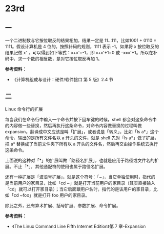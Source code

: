 # 23rd

## 一

一个二进制数与它按位取反的结果相加，结果一定是 11...111，比如1001 + 0110 = 1111。假设计算机是 4 位的，按照补码的规则，1111 表示 -1，如果将 x 按位取反的结果记做 x' ，可以得到如下等式：x+x'=-1，即 x+x'+1=0 或 -x=x'+1。所以在补码中，求一个数的相反数，是对它按位取反再加 1。

**参考资料：**

* 《计算机组成与设计：硬件/软件接口 第 5 版》2.4 节

## 二

Linux 命令行的扩展

每当我们在命令行中输入一个命令并按下回车键的时候，shell 都会对这条命令中的内容做一些替换，然后再执行这条命令，对命令内容做替换的过程叫做 expansion，翻译成中文应该是叫「扩展」，或者说是「转义」，比如「ls a\*」这个命令，输出的是所有文件名以 a 开头的文件，就是 shell 先对「ls a\*」做了扩展，把 a\* 替换成了当前文件夹下所有以 a 开头的文件名，然后再交由操作系统去执行这条命令。

上面说的这种对「\*」的扩展叫做「路径名扩展」，也就是应用于路径或文件名的扩展。不止「\*」，其他通配符的使用也属于路径名扩展。

还有一种扩展是「波浪号扩展」，就是这个符号：「\~」，当它单独使用时，指代的是当前用户的家目录，比如「cd \~」就是打开当前用户的家目录（其实直接输入「cd」就可以打开家目录）；当它后面跟用户名时，指代的是该用户的家目录，比如「cd \~foo」就是打开 foo 用户的家目录。

除此之外，还有算术扩展、括号扩展、参数扩展、命令扩展。

**参考资料：**

* 《The Linux Command Line Fifth Internet Edition》第 7 章-Expansion
